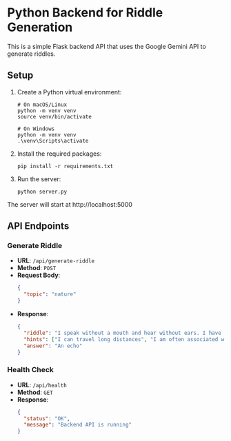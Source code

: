 # Python Backend for Riddle Generation

This is a simple Flask backend API that uses the Google Gemini API to generate riddles.

## Setup

1. Create a Python virtual environment:
   ```
   # On macOS/Linux
   python -m venv venv
   source venv/bin/activate
   
   # On Windows
   python -m venv venv
   .\venv\Scripts\activate
   ```

2. Install the required packages:
   ```
   pip install -r requirements.txt
   ```

3. Run the server:
   ```
   python server.py
   ```

The server will start at http://localhost:5000

## API Endpoints

### Generate Riddle

- **URL**: `/api/generate-riddle`
- **Method**: `POST`
- **Request Body**:
  ```json
  {
    "topic": "nature"
  }
  ```
- **Response**:
  ```json
  {
    "riddle": "I speak without a mouth and hear without ears. I have no body, but I come alive with wind. What am I?",
    "hints": ["I can travel long distances", "I am often associated with valleys", "I repeat what is said"],
    "answer": "An echo"
  }
  ```

### Health Check

- **URL**: `/api/health`
- **Method**: `GET`
- **Response**:
  ```json
  {
    "status": "OK", 
    "message": "Backend API is running"
  }
  ``` 